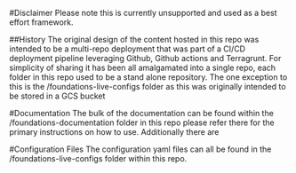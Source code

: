 #Disclaimer
Please note this is currently unsupported and used as a best effort framework.  

##History
The original design of the content hosted in this repo was intended to be a multi-repo deployment that was part of a CI/CD deployment pipeline leveraging Github, Github actions and Terragrunt. For simplicity of sharing it has been all amalgamated into a single repo, each folder in this repo used to be a stand alone repository.  The one exception to this is the /foundations-live-configs folder as this was originally intended to be stored in a GCS bucket

#Documentation
The bulk of the documentation can be found within the /foundations-documentation folder in this repo please refer there for the primary instructions on how to use.  Additionally there are 

#Configuration Files
The configuration yaml files can all be found in the /foundations-live-configs folder within this repo.